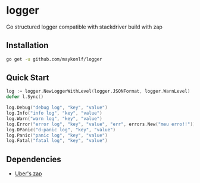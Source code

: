# logger
Go structured logger compatible with stackdriver build with zap

## Installation
```bash
go get -u github.com/maykonlf/logger
```

## Quick Start
```go
log := logger.NewLoggerWithLevel(logger.JSONFormat, logger.WarnLevel)
defer l.Sync()

log.Debug("debug log", "key", "value")
log.Info("info log", "key", "value")
log.Warn("warn log", "key", "value")
log.Error("error log", "key", "value", "err", errors.New("meu erro!!"))
log.DPanic("d-panic log", "key", "value")
log.Panic("panic log", "key", "value")
log.Fatal("fatal log", "key", "value")
```

## Dependencies
- [Uber's zap](https://github.com/uber-go/zap)
